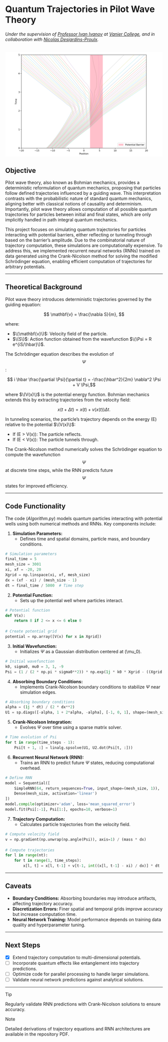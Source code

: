 # Quantum Trajectories in Pilot Wave Theory
###### Under the supervision of [Professor Ivan Ivanov](https://euclid.vaniercollege.qc.ca/~iti/) at [Vanier College](https://www.vaniercollege.qc.ca/), and in collaboration with [Nicolas Desjardins-Proulx](https://kildealab.com/author/nicolas-desjardins-proulx/).

![Rectangular Potential Well](https://github.com/IsolatedSingularity/Quantum-Trajectories/blob/main/Plots/RectangularPotentialWell.png?raw=true)

## Objective

Pilot wave theory, also known as Bohmian mechanics, provides a deterministic reformulation of quantum mechanics, proposing that particles follow defined trajectories influenced by a guiding wave. This interpretation contrasts with the probabilistic nature of standard quantum mechanics, aligning better with classical notions of causality and determinism. Importantly, pilot wave theory allows computation of all possible quantum trajectories for particles between initial and final states, which are only implicitly handled in path integral quantum mechanics.

This project focuses on simulating quantum trajectories for particles interacting with potential barriers, either reflecting or tunneling through based on the barrier’s amplitude. Due to the combinatorial nature of trajectory computation, these simulations are computationally expensive. To address this, we implemented recurrent neural networks (RNNs) trained on data generated using the Crank-Nicolson method for solving the modified Schrödinger equation, enabling efficient computation of trajectories for arbitrary potentials.

---

## Theoretical Background

Pilot wave theory introduces deterministic trajectories governed by the guiding equation:

$$
\mathbf{v} = \frac{\nabla S}{m},
$$

where:

- $\(\mathbf{v}\)$: Velocity field of the particle.
- $\(S\)$: Action function obtained from the wavefunction $\(\Psi = R e^{iS/\hbar}\)$.

The Schrödinger equation describes the evolution of $$\Psi$$:

$$
i \hbar \frac{\partial \Psi}{\partial t} = -\frac{\hbar^2}{2m} \nabla^2 \Psi + V \Psi,$$

where $\(V(x)\)$ is the potential energy function. Bohmian mechanics extends this by extracting trajectories from the velocity field:

$$
x(t + \Delta t) = x(t) + v(x(t)) \Delta t.$$

In tunneling scenarios, the particle’s trajectory depends on the energy \(E\) relative to the potential $\(V(x)\)$:

- If \(E > V(x)\): The particle reflects.
- If \(E < V(x)\): The particle tunnels through.

The Crank-Nicolson method numerically solves the Schrödinger equation to compute the wavefunction $$\Psi$$ at discrete time steps, while the RNN predicts future $$\Psi$$ states for improved efficiency.

---

## Code Functionality

The code (*Algorithm.py*) models quantum particles interacting with potential wells using both numerical methods and RNNs. Key components include:

1. **Simulation Parameters:**
   - Defines time and spatial domains, particle mass, and boundary conditions.

```python
# Simulation parameters
final_time = 5
mesh_size = 3001
xi, xf = -20, 20
Xgrid = np.linspace(xi, xf, mesh_size)
dx = (xf - xi) / (mesh_size - 1)
dt = final_time / 5000  # Time step
```

2. **Potential Function:**
   - Sets up the potential well where particles interact.

```python
# Potential function
def V(x):
    return 8 if 2 <= x <= 6 else 0

# Create potential grid
potential = np.array([V(x) for x in Xgrid])
```

3. **Initial Wavefunction:**
   - Initializes $\Psi$ as a Gaussian distribution centered at \(\mu_0\).

```python
# Initial wavefunction
k0, sigma0, mu0 = 3, 1, -9
Psi = (1 / (2 * np.pi * sigma0**2)) * np.exp(1j * k0 * Xgrid - ((Xgrid - mu0) / (2 * sigma0))**2)
```

4. **Absorbing Boundary Conditions:**
   - Implements Crank-Nicolson boundary conditions to stabilize $\Psi$ near simulation edges.

```python
# Absorbing boundary conditions
alpha = (1j * dt) / (2 * dx**2)
U1 = sp.diags([-alpha, 1 + 2*alpha, -alpha], [-1, 0, 1], shape=(mesh_size, mesh_size)).tocsc()
```

5. **Crank-Nicolson Integration:**
   - Evolves $\Psi$ over time using a sparse matrix solver.

```python
# Time evolution of Psi
for t in range(time_steps - 1):
    Psi[t + 1, :] = linalg.spsolve(U1, U2.dot(Psi[t, :]))
```

6. **Recurrent Neural Network (RNN):**
   - Trains an RNN to predict future $\Psi$ states, reducing computational overhead.

```python
# Define RNN
model = Sequential([
    SimpleRNN(64, return_sequences=True, input_shape=(mesh_size, 1)),
    Dense(mesh_size, activation='linear')
])
model.compile(optimizer='adam', loss='mean_squared_error')
model.fit(Psi[:-1], Psi[1:], epochs=10, verbose=1)
```

7. **Trajectory Computation:**
   - Calculates particle trajectories from the velocity field.

```python
# Compute velocity field
v = np.gradient(np.unwrap(np.angle(Psi)), axis=1) / (mass * dx)

# Compute trajectories
for l in range(nt):
    for t in range(1, time_steps):
        x[l, t] = x[l, t-1] + v[t-1, int((x[l, t-1] - xi) / dx)] * dt
```

---

## Caveats

- **Boundary Conditions:** Absorbing boundaries may introduce artifacts, affecting trajectory accuracy.
- **Discretization Errors:** Finer spatial and temporal grids improve accuracy but increase computation time.
- **Neural Network Training:** Model performance depends on training data quality and hyperparameter tuning.

---

## Next Steps

- [x] Extend trajectory computation to multi-dimensional potentials.
- [ ] Incorporate quantum effects like entanglement into trajectory predictions.
- [ ] Optimize code for parallel processing to handle larger simulations.
- [ ] Validate neural network predictions against analytical solutions.

---

> [!TIP]
> Regularly validate RNN predictions with Crank-Nicolson solutions to ensure accuracy.

> [!NOTE]
> Detailed derivations of trajectory equations and RNN architectures are available in the repository PDF.

